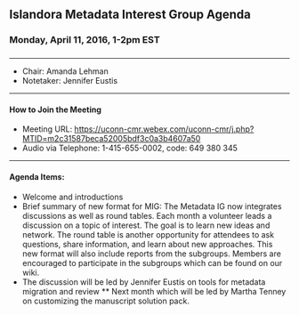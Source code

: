 ## Islandora Metadata Interest Group Agenda
### Monday, April 11, 2016, 1-2pm EST
### 
---
* Chair: Amanda Lehman
* Notetaker:  Jennifer Eustis

---

#### How to Join the Meeting  
* Meeting URL: https://uconn-cmr.webex.com/uconn-cmr/j.php?MTID=m2c31587beca52005bdf3c0a3b4607a50
* Audio via Telephone: 1-415-655-0002, code: 649 380 345

---

#### Agenda Items:
* Welcome and introductions
* Brief summary of new format for MIG: The Metadata IG now integrates discussions as well as round tables. Each month a volunteer leads a discussion on a topic of interest. The goal is to learn new ideas and network. The round table is another opportunity for attendees to ask questions, share information, and learn about new approaches. This new format will also include reports from the subgroups. Members are encouraged to participate in the subgroups which can be found on our wiki.
* The discussion will be led by Jennifer Eustis on tools for metadata migration and review 
** Next month which will be led by Martha Tenney on customizing the manuscript solution pack.
